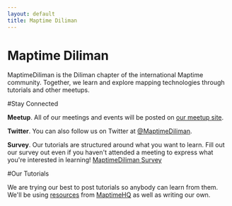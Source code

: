 ```yaml
---
layout: default
title: Maptime Diliman
---
```


<h1 id="tutorial" class="tutorial-title">Maptime Diliman</h1>

MaptimeDiliman is the Diliman chapter of the international Maptime community. Together, we learn and explore mapping technologies through tutorials and other meetups. 

#Stay Connected

**Meetup**. All of our meetings and events will be posted on [our meetup site](http://meetup.com/MaptimeDiliman). 

**Twitter**. You can also follow us on Twitter at [@MaptimeDiliman](http://twitter.com/MaptimeDiliman). 

**Survey**. Our tutorials are structured around what you want to learn. Fill out our survey out even if you haven't attended a meeting to express what you're interested in learning! [MaptimeDiliman Survey](http://bit.ly/MaptimeDilimanSurvey)

#Our Tutorials

We are trying our best to post tutorials so anybody can learn from them. We'll be using [resources](http://maptime.io/lessons-resources/) from [MaptimeHQ](http://twitter.com/MaptimeHQ) as well as writing our own.